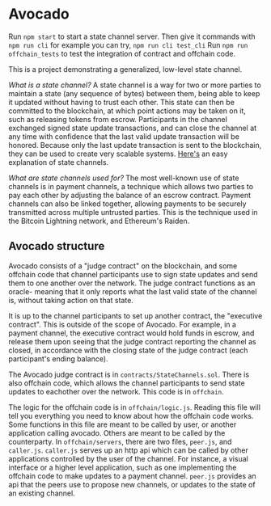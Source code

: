 # Avocado

Run `npm start` to start a state channel server. Then give it commands with `npm run cli` for example you can try, `npm run cli test_cli`
Run `npm run offchain_tests` to test the integration of contract and offchain code.

This is a project demonstrating a generalized, low-level state channel.

*What is a state channel?* A state channel is a way for two or more parties to maintain a state (any sequence of bytes) between them, being able to keep it updated without having to trust each other. This state can then be committed to the blockchain, at which point actions may be taken on it, such as releasing tokens from escrow. Participants in the channel exchanged signed state update transactions, and can close the channel at any time with confidence that the last valid update transaction will be honored. Because only the last update transaction is sent to the blockchain, they can be used to create very scalable systems. [Here's](http://www.jeffcoleman.ca/state-channels/) an easy explanation of state channels.

*What are state channels used for?* The most well-known use of state channels is in payment channels, a technique which allows two parties to pay each other by adjusting the balance of an escrow contract. Payment channels can also be linked together, allowing payments to be securely transmitted across multiple untrusted parties. This is the technique used in the Bitcoin Lightning network, and Ethereum's Raiden.

## Avocado structure
Avocado consists of a "judge contract" on the blockchain, and some offchain code that channel participants use to sign state updates and send them to one another over the network. The judge contract functions as an oracle- meaning that it only reports what the last valid state of the channel is, without taking action on that state.

It is up to the channel participants to set up another contract, the "executive contract". This is outside of the scope of Avocado. For example, in a payment channel, the executive contract would hold funds in escrow, and release them upon seeing that the judge contract reporting the channel as closed, in accordance with the closing state of the judge contract (each participant's ending balance).

The Avocado judge contract is in `contracts/StateChannels.sol`. There is also offchain code, which allows the channel participants to send state updates to eachother over the network. This code is in `offchain`.

The logic for the offchain code is in `offchain/logic.js`. Reading this file will tell you everything you need to know about how the offchain code works. Some functions in this file are meant to be called by user, or another application calling avocado. Others are meant to be called by the counterparty. In `offchain/servers`, there are two files, `peer.js`, and `caller.js`. `caller.js` serves up an http api which can be called by other applications controlled by the user of the channel. For instance, a visual interface or a higher level application, such as one implementing the offchain code to make updates to a payment channel. `peer.js` provides an api that the peers use to propose new channels, or updates to the state of an existing channel.
